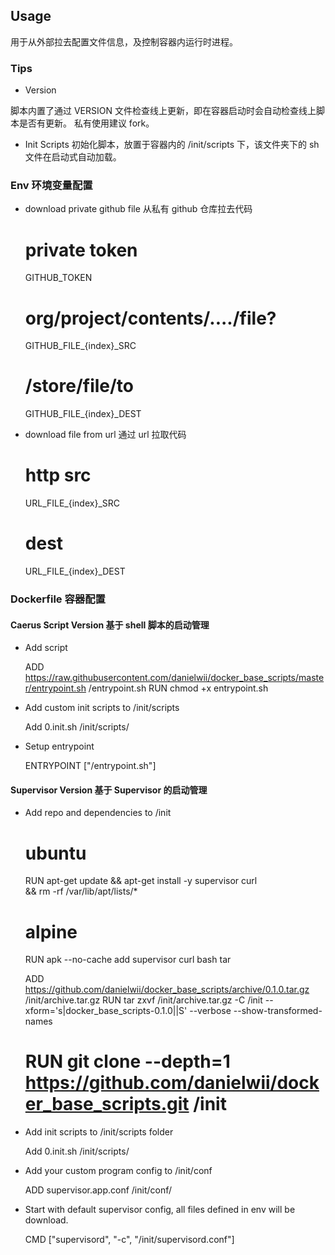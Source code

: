 ## Usage
用于从外部拉去配置文件信息，及控制容器内运行时进程。

### Tips

- Version

脚本内置了通过 VERSION 文件检查线上更新，即在容器启动时会自动检查线上脚本是否有更新。
私有使用建议 fork。

- Init Scripts
初始化脚本，放置于容器内的 /init/scripts 下，该文件夹下的 sh 文件在启动式自动加载。

### Env 环境变量配置

- download private github file 从私有 github 仓库拉去代码


    # private token
    GITHUB_TOKEN
    # org/project/contents/..../file?
    GITHUB_FILE_{index}_SRC
    # /store/file/to
    GITHUB_FILE_{index}_DEST

- download file from url 通过 url 拉取代码


    # http src
    URL_FILE_{index}_SRC
    # dest
    URL_FILE_{index}_DEST

### Dockerfile 容器配置

#### Caerus Script Version 基于 shell 脚本的启动管理

- Add script


    ADD https://raw.githubusercontent.com/danielwii/docker_base_scripts/master/entrypoint.sh /entrypoint.sh
    RUN chmod +x entrypoint.sh
    
- Add custom init scripts to /init/scripts

    
    Add 0.init.sh /init/scripts/
    
- Setup entrypoint


    ENTRYPOINT ["/entrypoint.sh"]

#### Supervisor Version 基于 Supervisor 的启动管理

- Add repo and dependencies to /init


    # ubuntu
    RUN apt-get update && apt-get install -y supervisor curl \
        && rm -rf /var/lib/apt/lists/*
    
    # alpine
    RUN apk --no-cache add supervisor curl bash tar
    
    ADD https://github.com/danielwii/docker_base_scripts/archive/0.1.0.tar.gz /init/archive.tar.gz
    RUN tar zxvf /init/archive.tar.gz -C /init --xform='s|docker_base_scripts-0.1.0||S' --verbose --show-transformed-names
    # RUN git clone --depth=1 https://github.com/danielwii/docker_base_scripts.git /init

- Add init scripts to /init/scripts folder


    Add 0.init.sh /init/scripts/

- Add your custom program config to /init/conf


    ADD supervisor.app.conf /init/conf/

- Start with default supervisor config, all files defined in env will be download.


    CMD ["supervisord", "-c", "/init/supervisord.conf"]
